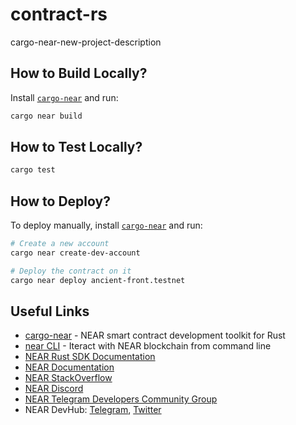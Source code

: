 # contract-rs

cargo-near-new-project-description

## How to Build Locally?

Install [`cargo-near`](https://github.com/near/cargo-near) and run:

```bash
cargo near build
```

## How to Test Locally?

```bash
cargo test
```

## How to Deploy?

To deploy manually, install [`cargo-near`](https://github.com/near/cargo-near) and run:

```bash
# Create a new account
cargo near create-dev-account

# Deploy the contract on it
cargo near deploy ancient-front.testnet
```
## Useful Links

- [cargo-near](https://github.com/near/cargo-near) - NEAR smart contract development toolkit for Rust
- [near CLI](https://near.cli.rs) - Iteract with NEAR blockchain from command line
- [NEAR Rust SDK Documentation](https://docs.near.org/sdk/rust/introduction)
- [NEAR Documentation](https://docs.near.org)
- [NEAR StackOverflow](https://stackoverflow.com/questions/tagged/nearprotocol)
- [NEAR Discord](https://near.chat)
- [NEAR Telegram Developers Community Group](https://t.me/neardev)
- NEAR DevHub: [Telegram](https://t.me/neardevhub), [Twitter](https://twitter.com/neardevhub)
